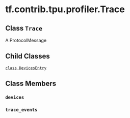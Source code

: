 <div itemscope itemtype="http://developers.google.com/ReferenceObject">
<meta itemprop="name" content="tf.contrib.tpu.profiler.Trace" />
<meta itemprop="path" content="Stable" />
<meta itemprop="property" content="DevicesEntry"/>
<meta itemprop="property" content="devices"/>
<meta itemprop="property" content="trace_events"/>
</div>

# tf.contrib.tpu.profiler.Trace

## Class `Trace`



A ProtocolMessage

## Child Classes
[`class DevicesEntry`](../../../../tf/contrib/tpu/profiler/Trace/DevicesEntry.md)

## Class Members

<h3 id="devices"><code>devices</code></h3>

<h3 id="trace_events"><code>trace_events</code></h3>

